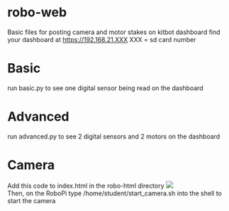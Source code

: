 # robo-web
Basic files for posting camera and motor stakes on kitbot dashboard
find your dashboard at https://192.168.21.XXX
XXX = sd card number

# Basic
run basic.py to see one digital sensor being read on the dashboard

# Advanced
run advanced.py to see 2 digital sensors and 2 motors on the dashboard

# Camera
Add this code to index.html in the robo-html directory
<img src="https://192.168.21.XXX:8080/?action=stream">    
Then, on the RoboPi type /home/student/start_camera.sh into the shell to start the camera
